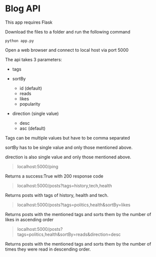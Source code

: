 # Blog API
This app requires Flask

Download the files to a folder and run the following command
```
python app.py
```
Open a web browser and connect to local host via port 5000

The api takes 3 parameters:
* tags
* sortBy 
  - id (default)
  - reads
  - likes
  - popularity
    
* direction (single value)
  - desc
  - asc (default)  

Tags can be multiple values but have to be comma separated

sortBy has to be single value and only those mentioned above.

direction is also single value and only those mentioned above.

>localhost:5000/ping

Returns a success:True with 200 response code
>localhost:5000/posts?tags=history,tech,health

Returns posts with tags of history, health and tech.

>localhost:5000/posts?tags=politics,health&sortBy=likes

Returns posts with the mentioned tags and sorts them by the number of likes in ascending order

>localhost:5000/posts?tags=politics,health&sortBy=reads&direction=desc

Returns posts with the mentioned tags and sorts them by the number of times they were read in descending order.